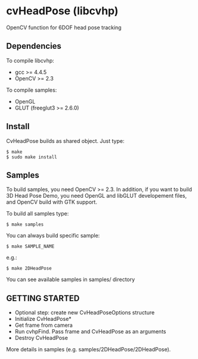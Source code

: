 # cvHeadPose (libcvhp) #

OpenCV function for 6DOF head pose tracking

## Dependencies

To compile libcvhp:

 * gcc >= 4.4.5
 * OpenCV >= 2.3

To compile samples:

 * OpenGL
 * GLUT (freeglut3 >= 2.6.0)

## Install

CvHeadPose builds as shared object. Just type:

	$ make
	$ sudo make install 

##  Samples

To build samples, you need OpenCV >= 2.3. In addition,
if you want to build 3D Head Pose Demo, you need
OpenGL and libGLUT developement files, and OpenCV
build with GTK support.

To build all samples type:

	$ make samples

You can always build specific sample:
  
	$ make SAMPLE_NAME

e.g.: 
  
	$ make 2DHeadPose

You can see available samples in samples/ directory

## GETTING STARTED

 * Optional step: create new CvHeadPoseOptions structure
 * Initialize CvHeadPose*
 * Get frame from camera
 * Run cvhpFind. Pass frame and CvHeadPose as an arguments
 * Destroy CvHeadPose

 More details in samples (e.g. samples/2DHeadPose/2DHeadPose).

